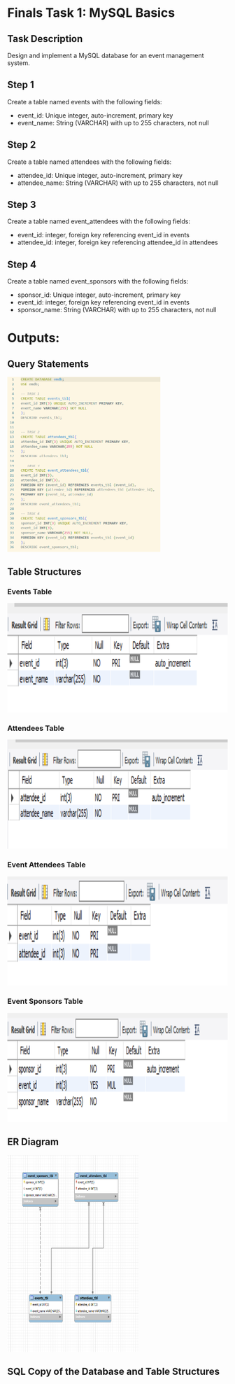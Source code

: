 # Finals Task 1: MySQL Basics

## Task Description
Design and implement a MySQL database for an event management system.

## Step 1
Create a table named events with the following fields:
- event_id: Unique integer, auto-increment, primary key
- event_name: String (VARCHAR) with up to 255 characters, not null

## Step 2
Create a table named attendees with the following fields:
- attendee_id: Unique integer, auto-increment, primary key
- attendee_name: String (VARCHAR) with up to 255 characters, not null

## Step 3
Create a table named event_attendees with the following fields:
- event_id: integer, foreign key referencing event_id in events
- attendee_id: integer, foreign key referencing attendee_id in attendees

## Step 4
Create a table named event_sponsors with the following fields:
- sponsor_id: Unique integer, auto-increment, primary key
- event_id: integer, foreign key referencing event_id in events
- sponsor_name: String (VARCHAR) with up to 255 characters, not null

# Outputs:
## Query Statements
<img src="images/query_statements.png" alt="Alt Text" width="350" height="400">

## Table Structures
### Events Table
<img src="images/events_tbl.png" alt="Alt Text" width="600" height="250">

### Attendees Table
<img src="images/attendees_tbl.png" alt="Alt Text" width="600" height="250">

### Event Attendees Table
<img src="images/event_attendees_tbl.png" alt="Alt Text" width="600" height="250">

### Event Sponsors Table
<img src="images/event_sponsors_tbl.png" alt="Alt Text" width="600" height="250">

## ER Diagram
<img src="images/er_diagram.png" alt="Alt Text" width="300" height="450">

## SQL Copy of the Database and Table Structures
